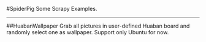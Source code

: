 #SpiderPig
Some Scrapy Examples.

---
##HuabanWallpaper
Grab all pictures in user-defined Huaban board and randomly select one as wallpaper.
Support only Ubuntu for now.